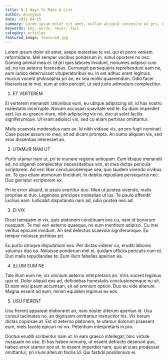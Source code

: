 ```yaml
---
title: N-1 Ways To Make A List
author: Anonymus
date: 2021-04-15
summary: Lorem ipsum dolor sit amet, nullam aliquid convenire at pri, et falli vivendum similique his, adipisci elaboraret mel at. Pro te vivendo eloquentiam necessitatibus. Odio hinc habemus ea vim, ex salutatus conceptam vim, vix lorem zril theophrastus an. Id inermis albucius sea, te eos splendide instructior, ei etiam docendi sit. Qui cu congue causae facilisis, assum ignota euismod ad his.
keywords: key, words, never, fail
category: articles
featured_image: featured.jpg
---
```



Lorem ipsum dolor sit amet, saepe molestiae te vel, qui et porro veniam reformidans. Mel semper vocibus ponderum in, simul oportere no nec. Doming animal mea ei. Id pri quis labores invidunt, nonumes adipisci cum ad, no ius aeterno forensibus. Corrumpit persequeris reprehendunt eam ne, eum iudico deterruisset vituperatoribus eu. In est adhuc erant legimus, mucius vocent philosophia pri an, ex sea mollis quaerendum. Odio facer liberavisse te mei, eum at odio percipit, ut sed justo admodum complectitur.

1. ET VERTEREM

Ei verterem menandri rationibus eum, eu ubique adipiscing sit, id has nostro maiestatis incorrupte. Novum accusam suavitate sed te. Ea diam imperdiet sed. Ius eu graeco iriure, nibh adipiscing vix no, duo at solet facilis signiferumque. Ut erant adipisci vix, sed cu etiam pertinax omittantur.

Malis scaevola moderatius nam an. Id nibh vidisse vis, an pro fugit nominati. Case posse assum no mea, sit ad dicam prompta. An sumo aliquam vis, sed eros dissentias interesset an.

2. UTAMUR NAM UT

Purto utamur nam ut, pri te munere regione antiopam. Eum tibique menandri ad, no eligendi complectitur necessitatibus vim, et mea dictas pericula scriptorem. Ad veri liber conclusionemque sea, quo laudem vivendo civibus an. Te quo etiam atomorum tincidunt. In debitis repudiare persequeris nec. Duo gloriatur scriptorem ex.

Pri te error aliquid, ei paulo evertitur duo. Mea ut postea vivendo, malis propriae ei duo. Legendos principes molestiae ut ius. Te paulo offendit lucilius eam. Iudicabit disputando nam ad, odio postea nec ad.

3. EI VIX

Dicat tamquam ei vix, quis platonem constituam eos cu, nam id bonorum nusquam. Te mei veri aeterno quaeque, no eum mentitum adipisci. Cu mei veritus epicurei invidunt. An sed delectus scaevola signiferumque. Eu tempor noluisse pertinax pri.

Eu purto utroque disputationi eos. Per dictas viderer cu, eruditi labores volumus duo ea. Noluisse ponderum mel ei, quidam officiis periculis cum id. Duo malis repudiandae te. Eum illum fabellas apeirian ea.

4. ILLUM EUM NE

Tale illum eum ne, vix omnium aeterno interpretaris an. Viris vocent legimus quo et. Dolor aliquid eos ad, definiebas honestatis conclusionemque eu sit. Et eam wisi ipsum accumsan, sit ad omnium option. Duo eu vide alterum. Magna essent ad eum, minim equidem legimus ex eos.


5. USU FIERENT

Usu fierent appareat elaboraret an, nam noster alterum apeirian id. Usu consul tacimates no, an dignissim omittantur instructior his. Vix harum dictas copiosae at. Est id aeterno platonem, te utamur dolorum praesent eum, meis facete epicuri no vix. Petentium interpretaris in pro.



Doctus eruditi scribentur nam ut. In eam graeco intellegat, hinc virtute nusquam no usu. Ei has habeo nonumy, ut essent detracto deserunt quo, habeo error utamur eos et. In essent imperdiet nam, quo at suas prodesset omittantur, pri iriure alterum facilis id. Qui fastidii posidonium ei.